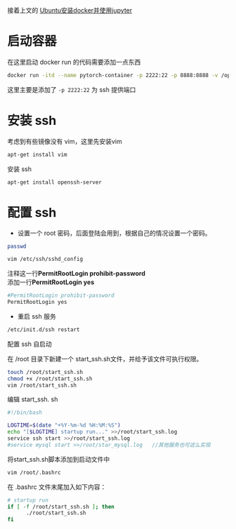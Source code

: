 接着上文的 [Ubuntu安装docker并使用jupyter](Ubuntu安装docker并使用jupyter.md)
# 启动容器

在这里启动 docker run 的代码需要添加一点东西

```bash
docker run -itd --name pytorch-container -p 2222:22 -p 8888:8888 -v /opt/pytorch-container/ -v /opt/pytorch-container:/workdir -w /workdir summit4you/pytorch:1.8.2-cpu-wx-lts sh -c "tmux new -s mysession && jupyter notebook --ip=0.0.0.0 --no-browser"
```

这里主要是添加了 `-p 2222:22` 为 ssh 提供端口

# 安装 ssh

考虑到有些镜像没有 vim，这里先安装vim
```bash
apt-get install vim
```

安装 ssh
```bash
apt-get install openssh-server
```

# 配置 ssh

- 设置一个 root 密码，后面登陆会用到，根据自己的情况设置一个密码。

```bash
passwd
```

```bash
vim /etc/ssh/sshd_config
```

注释这一行**PermitRootLogin prohibit-password**  
添加一行**PermitRootLogin yes**

```bash
#PermitRootLogin prohibit-password
PermitRootLogin yes
```

- 重启 ssh 服务

```bash
/etc/init.d/ssh restart
```

配置 ssh 自启动

在 /root 目录下新建一个 start_ssh.sh文件，并给予该文件可执行权限。

```bash
touch /root/start_ssh.sh
chmod +x /root/start_ssh.sh
vim /root/start_ssh.sh
```

编辑 start_ssh. sh

```bash
#!/bin/bash

LOGTIME=$(date "+%Y-%m-%d %H:%M:%S")
echo "[$LOGTIME] startup run..." >>/root/start_ssh.log
service ssh start >>/root/start_ssh.log
#service mysql start >>/root/star_mysql.log   //其他服务也可这么实现
```

将start_ssh.sh脚本添加到启动文件中
```bash
vim /root/.bashrc
```

在 .bashrc 文件末尾加入如下内容：

```bash
# startup run
if [ -f /root/start_ssh.sh ]; then
      ./root/start_ssh.sh
fi
```
